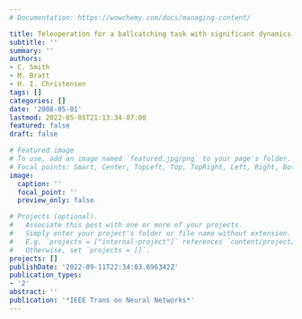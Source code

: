 ```yaml
---
# Documentation: https://wowchemy.com/docs/managing-content/

title: Teleoperation for a ballcatching task with significant dynamics
subtitle: ''
summary: ''
authors:
- C. Smith
- M. Bratt
- H. I. Christensen
tags: []
categories: []
date: '2008-05-01'
lastmod: 2022-05-05T21:13:34-07:00
featured: false
draft: false

# Featured image
# To use, add an image named `featured.jpg/png` to your page's folder.
# Focal points: Smart, Center, TopLeft, Top, TopRight, Left, Right, BottomLeft, Bottom, BottomRight.
image:
  caption: ''
  focal_point: ''
  preview_only: false

# Projects (optional).
#   Associate this post with one or more of your projects.
#   Simply enter your project's folder or file name without extension.
#   E.g. `projects = ["internal-project"]` references `content/project/deep-learning/index.md`.
#   Otherwise, set `projects = []`.
projects: []
publishDate: '2022-09-11T22:34:03.696342Z'
publication_types:
- '2'
abstract: ''
publication: '*IEEE Trans on Neural Networks*'
---
```

